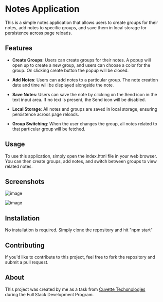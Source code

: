 # Notes Application

This is a simple notes application that allows users to create groups for their notes, add notes to specific groups, and save them in local storage for persistence across page reloads.

## Features

- **Create Groups**: Users can create groups for their notes. A popup will open up to create a new group, and users can choose a color for the group. On clicking create button the popup will be closed.

- **Add Notes**: Users can add notes to a particular group. The note creation date and time will be displayed alongside the note.

- **Save Notes**: Users can save the note by clicking on the Send icon in the text input area. If no text is present, the Send icon will be disabled.

- **Local Storage**: All notes and groups are saved in local storage, ensuring persistence across page reloads.

- **Group Switching**: When the user changes the group, all notes related to that particular group will be fetched.

## Usage

To use this application, simply open the index.html file in your web browser. You can then create groups, add notes, and switch between groups to view related notes.

## Screenshots

![image](https://github.com/RahuRabh/Cuvette-Notes-App/assets/63224718/708b3622-983c-4064-b63b-a8b1fddb8b36)

![image](https://github.com/RahuRabh/Cuvette-Notes-App/assets/63224718/ecf58499-a926-48b7-979b-380b9fd71085)

## Installation

No installation is required. Simply clone the repository and hit "npm start"

## Contributing

If you'd like to contribute to this project, feel free to fork the repository and submit a pull request.

## About

This project was created by me as a task from [Cuvette Techonologies](https://cuvette.tech/placement-guarantee-program/) during the Full Stack Development Program.
